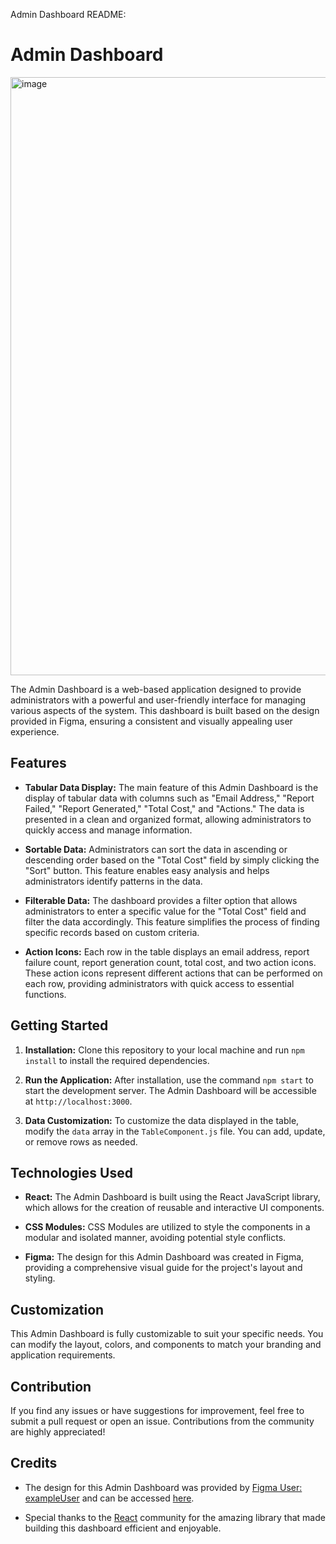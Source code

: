 Admin Dashboard README:

# Admin Dashboard


<img width="957" alt="image" src="https://github.com/Muhammadhassan63/Dashboard/assets/80644042/4169c18f-deba-4fac-94c3-1c17ce2c3db0">

The Admin Dashboard is a web-based application designed to provide administrators with a powerful and user-friendly interface for managing various aspects of the system. This dashboard is built based on the design provided in Figma, ensuring a consistent and visually appealing user experience.

## Features

- **Tabular Data Display:** The main feature of this Admin Dashboard is the display of tabular data with columns such as "Email Address," "Report Failed," "Report Generated," "Total Cost," and "Actions." The data is presented in a clean and organized format, allowing administrators to quickly access and manage information.

- **Sortable Data:** Administrators can sort the data in ascending or descending order based on the "Total Cost" field by simply clicking the "Sort" button. This feature enables easy analysis and helps administrators identify patterns in the data.

- **Filterable Data:** The dashboard provides a filter option that allows administrators to enter a specific value for the "Total Cost" field and filter the data accordingly. This feature simplifies the process of finding specific records based on custom criteria.

- **Action Icons:** Each row in the table displays an email address, report failure count, report generation count, total cost, and two action icons. These action icons represent different actions that can be performed on each row, providing administrators with quick access to essential functions.

## Getting Started

1. **Installation:** Clone this repository to your local machine and run `npm install` to install the required dependencies.

2. **Run the Application:** After installation, use the command `npm start` to start the development server. The Admin Dashboard will be accessible at `http://localhost:3000`.

3. **Data Customization:** To customize the data displayed in the table, modify the `data` array in the `TableComponent.js` file. You can add, update, or remove rows as needed.

## Technologies Used

- **React:** The Admin Dashboard is built using the React JavaScript library, which allows for the creation of reusable and interactive UI components.

- **CSS Modules:** CSS Modules are utilized to style the components in a modular and isolated manner, avoiding potential style conflicts.

- **Figma:** The design for this Admin Dashboard was created in Figma, providing a comprehensive visual guide for the project's layout and styling.

## Customization

This Admin Dashboard is fully customizable to suit your specific needs. You can modify the layout, colors, and components to match your branding and application requirements.

## Contribution

If you find any issues or have suggestions for improvement, feel free to submit a pull request or open an issue. Contributions from the community are highly appreciated!



## Credits

- The design for this Admin Dashboard was provided by [Figma User: exampleUser](https://www.figma.com/@exampleUser) and can be accessed [here](figma-dashboard-design-url).

- Special thanks to the [React](https://reactjs.org/) community for the amazing library that made building this dashboard efficient and enjoyable.

